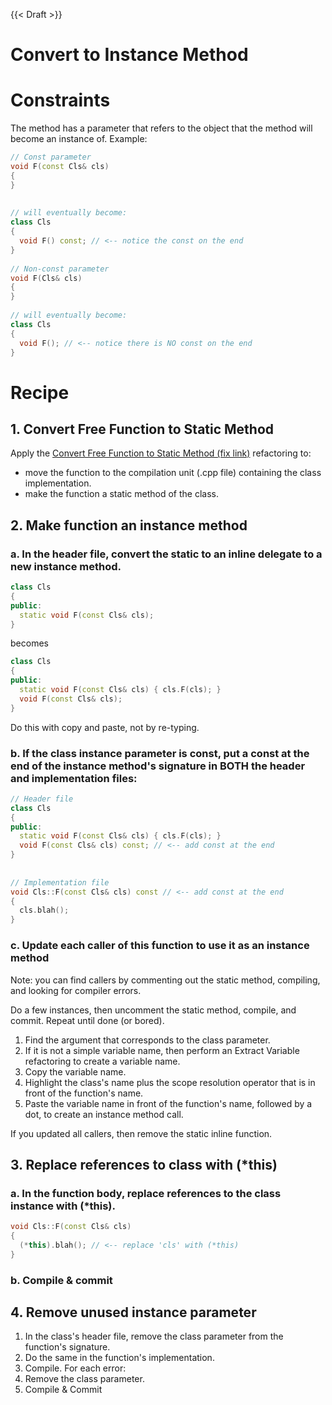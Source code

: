 {{< Draft >}}

# Convert to Instance Method

# Constraints

The method has a parameter that refers to the object that the method will become an instance of. Example:

```cpp
// Const parameter
void F(const Cls& cls)
{
}
 
 
// will eventually become:
class Cls
{
  void F() const; // <-- notice the const on the end
}
 
// Non-const parameter
void F(Cls& cls)
{
}
 
// will eventually become:
class Cls
{
  void F(); // <-- notice there is NO const on the end
}
```

# Recipe

## 1. Convert Free Function to Static Method

Apply the [Convert Free Function to Static Method (fix link)](#) refactoring to:
* move the function to the compilation unit (.cpp file) containing the class implementation.
* make the function a static method of the class.

## 2. Make function an instance method

### a. In the header file, convert the static to an inline delegate to a new instance method.

```cpp
class Cls
{
public:
  static void F(const Cls& cls);
}
```

becomes

```cpp
class Cls
{
public:
  static void F(const Cls& cls) { cls.F(cls); }
  void F(const Cls& cls);
}
```

Do this with copy and paste, not by re-typing.

### b. If the class instance parameter is const, put a const at the end of the instance method's signature in BOTH the header and implementation files:

```cpp
// Header file
class Cls
{
public:
  static void F(const Cls& cls) { cls.F(cls); }
  void F(const Cls& cls) const; // <-- add const at the end
}
 
 
// Implementation file
void Cls::F(const Cls& cls) const // <-- add const at the end
{
  cls.blah();
}
```

### c. Update each caller of this function to use it as an instance method

Note: you can find callers by commenting out the static method, compiling, and looking for compiler errors.

Do a few instances, then uncomment the static method, compile, and commit. Repeat until done (or bored).

1. Find the argument that corresponds to the class parameter.
2. If it is not a simple variable name, then perform an Extract Variable refactoring to create a variable name.
3. Copy the variable name.
4. Highlight the class's name plus the scope resolution operator that is in front of the function's name.
5. Paste the variable name in front of the function's name, followed by a dot, to create an instance method call.

If you updated all callers, then remove the static inline function.

## 3. Replace references to class with (*this)

### a. In the function body, replace references to the class instance with (*this).

```cpp
void Cls::F(const Cls& cls)
{
  (*this).blah(); // <-- replace 'cls' with (*this)
}
```

### b. Compile & commit

## 4. Remove unused instance parameter

1. In the class's header file, remove the class parameter from the function's signature.
2. Do the same in the function's implementation.
3. Compile. For each error:
  1. Remove the class parameter.
4. Compile & Commit
